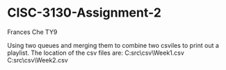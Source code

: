 # CISC-3130-Assignment-2
Frances Che TY9 

Using two queues and merging them to combine two csviles to print out a playlist. 
  The location of the csv files are: 
    C:src\\csv\\Week1.csv 
    C:src\\csv\\Week2.csv
